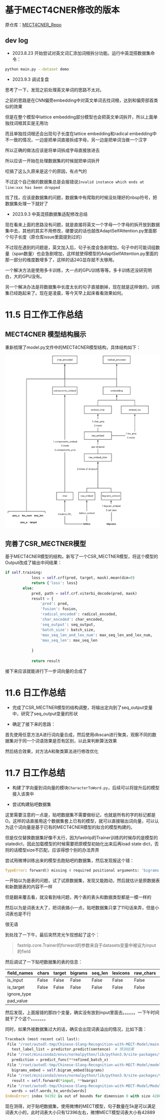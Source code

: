 # 基于MECT4CNER修改的版本

原仓库：[MECT4CNER_Repo](https://github.com/CoderMusou/MECT4CNER)

## dev log

- 2023.8.23 开始尝试对英文词汇添加词根拆分功能。运行中英混搭数据集命令：

```bash
python main.py --dataset demo
```

- 2023.9.3 调试复盘

思考了一下，发现之前处理英文单词的思路不太对。

之前的思路是在CNN偏旁embedding中对英文单词去找词根，达到和偏旁部首类似的效果

但是在整个模型中lattice embedding部分模型也会把英文单词拆开，所以上面单独找词根其实是无用功

而且单独找词根还会出现句子长度在lattice embedding和radical embedding中不一致的情况，一边是把单词直接拆成字母，另一边是把单词当做一个汉字

所以正确的做法应该是将单词拆成字母直接放进去

所以应该一开始在处理数据集的时候就把单词拆开

哎搞了这么久原来是这个的原因，有点气的

不过这个自己做的数据集总是会报错说``Invalid instance which ends at line:xxx has been dropped``

找了找，应该是数据集的问题，数据集中有爬取的时候没处理好的nbsp符号，把数据集处理一下就好了

- 2023.9.3 中英混搭数据集适配修改总结

现在看来上面的思路没有问题，就是直接将英文一个字母一个字母的拆开放到数据集中去，其他的其实不用修改，硬要说的话也就改AdaptSelfAttention.py里面那个句子长度（原仓库issue里面提到过的）

不过现在遇到的问题是，英文加入后，句子长度会急剧增加，句子中的可能词组数量（span数量）也会急剧增加，这样就使得模型的AdaptSelfAttention.py里面的那一部分的维度数增多了，这样的话24G显存就不太够用。

一个解决方法是使用多卡训练，大一点的GPU训练等等。多卡训练还没研究明白，大的GPU没有。

另一个解决办法是将数据集中长度太长的句子直接删掉，现在就是这样做的，训练集已经跑起来了。现在是凌晨，等今天早上起床看看效果如何。



# 11.5 日工作工作总结


## MECT4CNER 模型结构展示

重新梳理了model.py文件中的MECT4CNER模型结构，具体结构如下：

![WechatIMG1032.jpg](md_cache/WechatIMG1032.jpg)

## 完善了CSR_MECTNER模型

基于MECT4CNER模型的结构，新写了一个CSR_MECTNER模型，将这个模型的Output改成了输出中间结果：

```py
if self.training:
            loss = self.crf(pred, target, mask).mean(dim=0)
            return {'loss': loss}
        else:
            pred, path = self.crf.viterbi_decode(pred, mask)
            result = {
                'pred': pred, 
                'fusion': fusion, 
                'radical_encoded': radical_encoded, 
                'char_encoded': char_encoded,
                'seq_output': seq_output,
                'batch_size': batch_size,
                'max_seq_len_and_lex_num': max_seq_len_and_lex_num,
                'max_seq_len': max_seq_len
                
            }

            return result
```

接下来应该就能进行下一步词向量的合成了

# 11.6 日工作总结

 - 完成了CSR_MECTNER模型的结构调整，将输出定向到了seq_output变量中，研究了seq_output变量的形状
 
 - 确定了接下来的思路：
 
 首先使用任意方法A进行词向量合成，然后使用dbscan进行聚类，观察不同的数据集对于同一个词语效果是否有区别，以此来判断算法效果
 
 然后结合效果，对方法A和聚类算法进行修改优化
 
 # 11.7 日工作总结
 
 - 构建了字向量到词向量的模块``CharacterToWord.py``，后续可以将提升后的模型接入该类中
 
 - 尝试构建贴吧数据集
 
 这里需要注意的一点是，贴吧数据集不需要做标记，也就是所有的字的标记都是O。这样的话直接用这个数据集套上已有的模型，就可以直接输出词向量，可以认为这个词向量是基于已有的MECT4CNER模型的拟合的模型构建的。
 
 但是仅仅替换数据集好像不太行，因为fastnlp的Trainer训练的时候存的是模型的statedict，因此加载模型的时候需要把原模型初始化出来后再load state dict，否则的话模型size不匹配，应该得想个别的办法弄弄
 
 尝试用微博训练出来的模型去跑贴吧的数据集，然后发现报这个错：

 
 ```py
 TypeError: forward() missing 4 required positional arguments: 'bigrams', 'seq_len', 'lex_num', and 'target'
 ```
 
 一开始以为是表的问题，试了试原数据集，发现又能跑动，然后就估计是原数据表和新数据表的内容不一样
 
 但是翻来覆去看，就没看到啥问题，两个表的表头和数据类型都是一模一样的
 
 然后以为是词表太大了，把词表搞小一点，贴吧数据集只拿了11句话来弄，但是小词表也是不行
 
 很无语
 
 到处找了一下午，最后突然灵光乍现想起了这个：
 
 > fastnlp.core.Trainer的forward的参数来自于datasets变量中被设为input的field
 
 然后调试了一下贴吧数据集的表的信息：
 

| field_names | chars | target | bigrams | seq_len | lexicons | raw_chars | lex_num | lex_s | lex_e | lattice | pos_s | pos_e |
|-------------|-------|--------|---------|---------|----------|-----------|---------|-------|-------|---------|-------|-------|
|   is_input  | False | False  |  False  |  False  |  False   |   False   |  False  | False | False |   True  |  True |  True |
|  is_target  | False | False  |  False  |  False  |  False   |   False   |  False  | False | False |  False  | False | False |
| ignore_type |       |        |         |         |          |           |         |       |       |  False  | False | False |
|  pad_value  |       |        |         |         |          |           |         |       |       |    0    |   0   |   0   |


 然后发现，上面报错的那四个变量，确实没有放到input里面去。。。。。。一下午时间就干了个这个。。。。。。。
 
 同时，如果外接数据集过大的话，确实会出现词表溢出的情况，比如下面：
 ```py
 Traceback (most recent call last):
  File "/root/autodl-tmp/Chinese-Slang-Recognition-with-MECT-Model/main.py", line 701, in <module>
    test_label_list = predictor.predict(sentence)  # 预测结果
  File "/root/miniconda3/envs/normalpython/lib/python3.9/site-packages/fastNLP/core/predictor.py", line 64, in predict
    prediction = predict_func(**refined_batch_x)
  File "/root/autodl-tmp/Chinese-Slang-Recognition-with-MECT-Model/model.py", line 267, in forward
    bigrams_embed = self.bigram_embed(bigrams)
  File "/root/miniconda3/envs/normalpython/lib/python3.9/site-packages/torch/nn/modules/module.py", line 727, in _call_impl
    result = self.forward(*input, **kwargs)
  File "/root/autodl-tmp/Chinese-Slang-Recognition-with-MECT-Model/Modules/StaticEmbedding.py", line 309, in forward
    words = self.words_to_words[words]
IndexError: index 94392 is out of bounds for dimension 0 with size 42889
 ```
 现在测得，对于贴吧数据集，使用微博的MECT模型，句子数量在5k是可以满足词表大小的，此时词表大小只有12396左右，微博MECT模型词表大小有42889